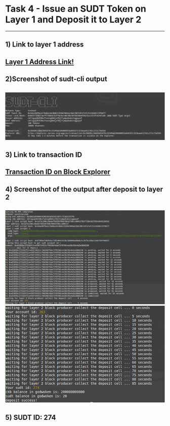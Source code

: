 # Task 4 - Issue an SUDT Token on Layer 1 and Deposit it to Layer 2
---
## 1) Link to layer 1 address
[Layer 1 Address Link!](https://explorer.nervos.org/aggron/address/ckb1qyq263t0kxfsenxg0k6jxf8jttympahukxzs4drm34)
---
## 2)Screenshot of sudt-cli output
![](./issue.png)
---
## 3) Link to transaction ID
[Transaction ID on Block Explorer](https://explorer.nervos.org/aggron/transaction/0x260d9ccb6d2b65d76c25349ab34b08891beb9337c323eaa4117d1c271c73e55d/)
---
## 4) Screenshot of the output after deposit to layer 2
![](./output1.png)
![](./output2.png)
---
## 5) SUDT ID: 274
